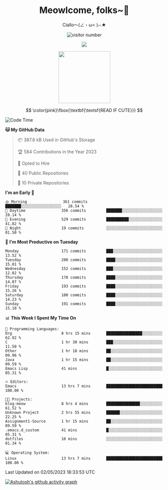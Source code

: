 <div align="center">
  <h1>Meowlcome, folks~👋</h1>
  <p>Ciallo～(∠・ω< )⌒★</p>
</div>

<p align="center">
  <img src="https://count.getloli.com/get/@Ziqi-Yang?theme=rule34" alt="visitor number" />
</p>

<p align="center">
  <img src="https://skillicons.dev/icons?i=rust,c,py,flutter,go,java,js,bash,linux,emacs" />
</p>
<p align="center">
  <img height="165" src="https://github-readme-stats.vercel.app/api?username=Ziqi-Yang&show_icons=true&include_all_commits=true&hide_border=true" />
</p>

$$
\color{pink}\fbox{\textbf{\textsf{READ IF CUTE}}}
$$

<!--START_SECTION:waka-->
![Code Time](http://img.shields.io/badge/Code%20Time-980%20hrs%2032%20mins-blue)

**🐱 My GitHub Data** 

> 📦 387.8 kB Used in GitHub's Storage 
 > 
> 🏆 584 Contributions in the Year 2023
 > 
> 💼 Opted to Hire
 > 
> 📜 40 Public Repositories 
 > 
> 🔑 10 Private Repositories 
 > 
**I'm an Early 🐤** 

```text
🌞 Morning                361 commits         ███████░░░░░░░░░░░░░░░░░░   28.54 % 
🌆 Daytime                356 commits         ███████░░░░░░░░░░░░░░░░░░   28.14 % 
🌃 Evening                529 commits         ██████████░░░░░░░░░░░░░░░   41.82 % 
🌙 Night                  19 commits          ░░░░░░░░░░░░░░░░░░░░░░░░░   01.50 % 
```
📅 **I'm Most Productive on Tuesday** 

```text
Monday                   171 commits         ███░░░░░░░░░░░░░░░░░░░░░░   13.52 % 
Tuesday                  200 commits         ████░░░░░░░░░░░░░░░░░░░░░   15.81 % 
Wednesday                152 commits         ███░░░░░░░░░░░░░░░░░░░░░░   12.02 % 
Thursday                 178 commits         ████░░░░░░░░░░░░░░░░░░░░░   14.07 % 
Friday                   193 commits         ████░░░░░░░░░░░░░░░░░░░░░   15.26 % 
Saturday                 180 commits         ████░░░░░░░░░░░░░░░░░░░░░   14.23 % 
Sunday                   191 commits         ████░░░░░░░░░░░░░░░░░░░░░   15.10 % 
```


📊 **This Week I Spent My Time On** 

```text
💬 Programming Languages: 
Org                      8 hrs 15 mins       ████████████████░░░░░░░░░   62.92 % 
C                        1 hr 30 mins        ███░░░░░░░░░░░░░░░░░░░░░░   11.50 % 
Other                    1 hr 18 mins        ██░░░░░░░░░░░░░░░░░░░░░░░   09.96 % 
Java                     1 hr 15 mins        ██░░░░░░░░░░░░░░░░░░░░░░░   09.59 % 
Emacs Lisp               41 mins             █░░░░░░░░░░░░░░░░░░░░░░░░   05.31 % 

🔥 Editors: 
Emacs                    13 hrs 7 mins       █████████████████████████   100.00 % 

🐱‍💻 Projects: 
blog-meow                8 hrs 4 mins        ███████████████░░░░░░░░░░   61.52 % 
Unknown Project          2 hrs 55 mins       ██████░░░░░░░░░░░░░░░░░░░   22.25 % 
Assignment1-Source       1 hr 15 mins        ██░░░░░░░░░░░░░░░░░░░░░░░   09.59 % 
.emacs.d_custom          41 mins             █░░░░░░░░░░░░░░░░░░░░░░░░   05.31 % 
dotfiles                 10 mins             ░░░░░░░░░░░░░░░░░░░░░░░░░   01.34 % 

💻 Operating System: 
Linux                    13 hrs 7 mins       █████████████████████████   100.00 % 
```


 Last Updated on 02/05/2023 18:33:53 UTC
<!--END_SECTION:waka-->


[![Ashutosh's github activity graph](https://github-readme-activity-graph.cyclic.app/graph?username=Ziqi-Yang&theme=github)](https://github.com/ashutosh00710/github-readme-activity-graph)
